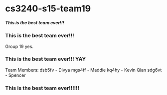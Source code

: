# cs3240-s15-team19

##### This is the best team ever!!!

### This is the best team ever!!!
Group 19 yes.

### This is the best team ever!!! YAY

Team Members:
dsb5fv - Divya
mgs4ff - Maddie
kq4hy - Kevin Qian
sdg6vt - Spencer

### This is the best team ever!!!!!!
